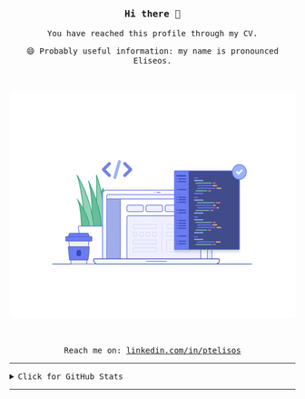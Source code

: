 <h3 align="center"><samp> Hi there 👋 </h2>

<p align="center"><samp> You have reached this profile through my CV.</p>

<p align="center"><samp> 😄 Probably useful information: my name is pronounced Eliseos. </p>

<br>
<p align="center"> <img width="650" height="400" src="preview.gif"> </p>
<br />

<p align="center">
   <samp>Reach me on: <a href="https://linkedin.com/in/ptelisos" target="_blank">linkedin.com/in/ptelisos</a> 
</p>

<hr>

<details>
    <summary><samp>Click for GitHub Stats</summary>
    <!-- GitHub stats -->
   <b><samp>⚡Note:</b> This does not represent my programming language skills. It is just what I have used most on Github
    <p align="center">
        <!-- GitHub Stats -->
        <img align="center" height="160em"
            src="https://github-readme-stats.vercel.app/api?username=ceidas&show_icons=true&hide=issues&hide_border=true&icon_color=2342122E&"
            alt="GitHub Stats" />
        <!-- Most Used Languages -->
        <img align="center" height="160em"
            src="https://github-readme-stats.vercel.app/api/top-langs/?username=ceidas&exclude_repo=KNN-Image-Classification&show_icons=true&hide_border=true&layout=compact&langs_count=8&"
            alt="Top languages" />
    </p>
    <p align="right">
       <a> <img src="https://komarev.com/ghpvc/?username=ceidas&style=flat-square" alt="profile views from connected accounts" /> </a>
    </P>
       
</details>

<hr>

<!--
**ceidas/ceidas** is a ✨ _special_ ✨ repository because its `README.md` (this file) appears on your GitHub profile.
### Hi there 👋 
Here are some ideas to get you started:

- 🔭 I’m currently working on ...
- 🌱 I’m currently learning ...
- 👯 I’m looking to collaborate on ...
- 🤔 I’m looking for help with ...
- 💬 Ask me about ...
- 📫 How to reach me: ...
- 😄 Pronouns: ...
- ⚡ Fun fact: ...
-->
